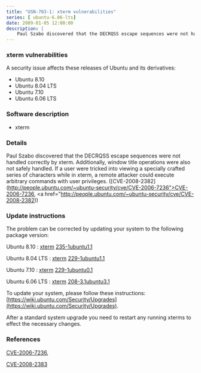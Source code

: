 ```yaml
---
title: "USN-703-1: xterm vulnerabilities"
series: [ ubuntu-6.06-lts]
date: 2009-01-05 12:00:00
description: |
    Paul Szabo discovered that the DECRQSS escape sequences were not handled correctly by xterm.  Additionally, window title operations were also not safely handled.  If a user were tricked into viewing a specially crafted series of characters while in xterm, a remote attacker could execute arbitrary commands with user privileges. ([CVE-2008-2382](http://people.ubuntu.com/~ubuntu-security/cve/CVE-2006-7236">CVE-2006-7236</a>, <a href="http://people.ubuntu.com/~ubuntu-security/cve/CVE-2008-2382)) 
--- 
```

 
### xterm vulnerabilities

A security issue affects these releases of Ubuntu and its derivatives:

* Ubuntu 8.10
* Ubuntu 8.04 LTS
* Ubuntu 7.10
* Ubuntu 6.06 LTS

### Software description

* xterm 

### Details

Paul Szabo discovered that the DECRQSS escape sequences were not handled correctly by xterm. Additionally, window title operations were also not safely handled. If a user were tricked into viewing a specially crafted series of characters while in xterm, a remote attacker could execute arbitrary commands with user privileges. ([CVE-2008-2382](http://people.ubuntu.com/~ubuntu-security/cve/CVE-2006-7236">CVE-2006-7236</a>, <a href="http://people.ubuntu.com/~ubuntu-security/cve/CVE-2008-2382)) 

### Update instructions

The problem can be corrected by updating your system to the following package version:

Ubuntu 8.10
 : [xterm](https://launchpad.net/ubuntu/+source/xterm) <span> [235-1ubuntu1.1](https://launchpad.net/ubuntu/+source/xterm/235-1ubuntu1.1) </span> 

Ubuntu 8.04 LTS
 : [xterm](https://launchpad.net/ubuntu/+source/xterm) <span> [229-1ubuntu1.1](https://launchpad.net/ubuntu/+source/xterm/229-1ubuntu1.1) </span> 

Ubuntu 7.10
 : [xterm](https://launchpad.net/ubuntu/+source/xterm) <span> [229-1ubuntu0.1](https://launchpad.net/ubuntu/+source/xterm/229-1ubuntu0.1) </span> 

Ubuntu 6.06 LTS
 : [xterm](https://launchpad.net/ubuntu/+source/xterm) <span> [208-3.1ubuntu3.1](https://launchpad.net/ubuntu/+source/xterm/208-3.1ubuntu3.1) </span> 

To update your system, please follow these instructions: [https://wiki.ubuntu.com/Security/Upgrades](https://wiki.ubuntu.com/Security/Upgrades).

After a standard system upgrade you need to restart any running xterms to effect the necessary changes. 

### References

 [CVE-2006-7236](http://people.ubuntu.com/~ubuntu-security/cve/CVE-2006-7236), 

 [CVE-2008-2383](http://people.ubuntu.com/~ubuntu-security/cve/CVE-2008-2383)
 
